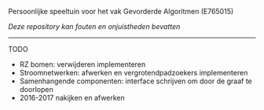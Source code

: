 Persoonlijke speeltuin voor het vak Gevorderde Algoritmen (E765015)

*Deze repository kan fouten en onjuistheden bevatten*

---

TODO
- RZ bomen: verwijderen implementeren
- Stroomnetwerken: afwerken en vergrotendpadzoekers implementeren
- Samenhangende componenten: interface schrijven om door de graaf te doorlopen
- 2016-2017 nakijken en afwerken 
